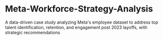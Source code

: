 # Meta-Workforce-Strategy-Analysis
A data-driven case study analyzing Meta's employee dataset to address top talent identification, retention, and engagement post 2023 layoffs, with strategic recommendations
